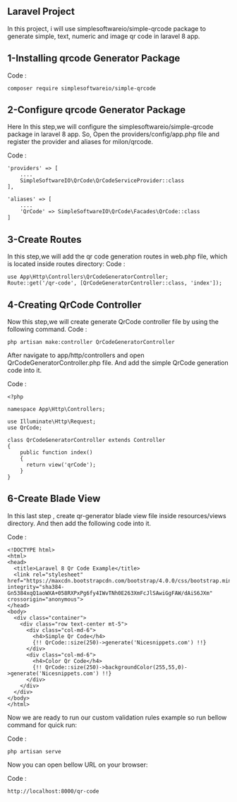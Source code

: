 

## Laravel Project

In this project, i will use simplesoftwareio/simple-qrcode package to generate simple, text, numeric and image qr code in laravel 8 app.

## 1-Installing qrcode Generator Package

Code :
```
composer require simplesoftwareio/simple-qrcode
```
## 2-Configure qrcode Generator Package

Here In this step,we will configure the simplesoftwareio/simple-qrcode package in laravel 8 app. So, Open the providers/config/app.php file and register the provider and aliases for milon/qrcode.

Code :
```
'providers' => [
    ....
    SimpleSoftwareIO\QrCode\QrCodeServiceProvider::class
],
  
'aliases' => [
    ....
    'QrCode' => SimpleSoftwareIO\QrCode\Facades\QrCode::class
]
```

## 3-Create Routes
In this step,we will add the qr code generation routes in web.php file, which is located inside routes directory:
Code :
```
use App\Http\Controllers\QrCodeGeneratorController;
Route::get('/qr-code', [QrCodeGeneratorController::class, 'index']);
```
## 4-Creating QrCode Controller


Now this step,we will create generate QrCode controller file by using the following command.
Code :
```
php artisan make:controller QrCodeGeneratorController
```
After navigate to app/http/controllers and open QrCodeGeneratorController.php file. And add the simple QrCode generation code into it.

Code :
```
<?php

namespace App\Http\Controllers;

use Illuminate\Http\Request;
use QrCode;

class QrCodeGeneratorController extends Controller
{
    public function index()
    {
      return view('qrCode');
    }
}
```

## 6-Create Blade View

In this last step , create qr-generator blade view file inside resources/views directory. And then add the following code into it.

Code :
```
<!DOCTYPE html>
<html>
<head>
  <title>Laravel 8 Qr Code Example</title>
  <link rel="stylesheet" href="https://maxcdn.bootstrapcdn.com/bootstrap/4.0.0/css/bootstrap.min.css" integrity="sha384-Gn5384xqQ1aoWXA+058RXPxPg6fy4IWvTNh0E263XmFcJlSAwiGgFAW/dAiS6JXm" crossorigin="anonymous">
</head>
<body>
  <div class="container">
    <div class="row text-center mt-5">
      <div class="col-md-6">
        <h4>Simple Qr Code</h4>
        {!! QrCode::size(250)->generate('Nicesnippets.com') !!}
      </div>
      <div class="col-md-6">
        <h4>Color Qr Code</h4>
        {!! QrCode::size(250)->backgroundColor(255,55,0)->generate('Nicesnippets.com') !!}
      </div>
    </div> 
  </div> 
</body>
</html>
```
Now we are ready to run our custom validation rules example so run bellow command for quick run:

Code :
```
php artisan serve
```
Now you can open bellow URL on your browser:

Code :
```
http://localhost:8000/qr-code
```
